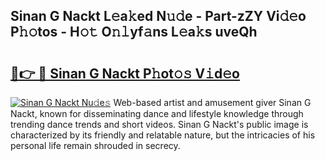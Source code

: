 ## Sinan G Nackt L𝚎a𝚔ed N𝚞𝚍e - Part-zZY Vi𝚍𝚎o P𝚑𝚘tos - H𝚘𝚝 O𝚗𝚕yf𝚊ns L𝚎a𝚔s uveQh

# <h2><a href="http://kf1dna1.oniu.top/?m=Sinan+G+Nackt">🔗👉 🔴 Sinan G Nackt P𝚑ot𝚘𝚜 V𝚒d𝚎o</a></h2>

[![Sinan G Nackt Nu𝚍e𝚜](https://i.imgur.com/0qMVB7G.gif)](http://kf1dna1.oniu.top/?m=Sinan+G+Nackt)
Web-based artist and amusement giver Sinan G Nackt, known for disseminating dance and lifestyle knowledge through trending dance trends and short videos. Sinan G Nackt's public image is characterized by its friendly and relatable nature, but the intricacies of his personal life remain shrouded in secrecy.  
